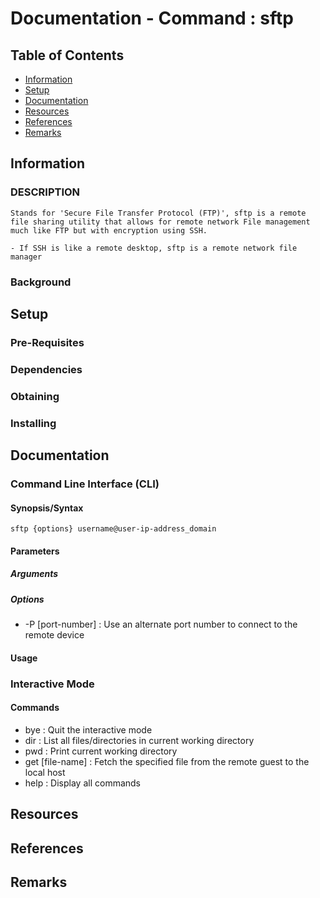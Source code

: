 # Documentation - Command : sftp

## Table of Contents
+ [Information](#information)
+ [Setup](#setup)
+ [Documentation](#documentation)
+ [Resources](#resources)
+ [References](#references)
+ [Remarks](#remarks)

## Information

### DESCRIPTION

```
Stands for 'Secure File Transfer Protocol (FTP)', sftp is a remote file sharing utility that allows for remote network File management much like FTP but with encryption using SSH.

- If SSH is like a remote desktop, sftp is a remote network file manager
```

### Background

## Setup

### Pre-Requisites

### Dependencies

### Obtaining

### Installing

## Documentation

### Command Line Interface (CLI)
#### Synopsis/Syntax

```console
sftp {options} username@user-ip-address_domain
```

#### Parameters

##### Arguments
##### Options
+ -P [port-number] : Use an alternate port number to connect to the remote device

#### Usage

### Interactive Mode
#### Commands
+ bye : Quit the interactive mode
+ dir : List all files/directories in current working directory
+ pwd : Print current working directory
+ get [file-name] : Fetch the specified file from the remote guest to the local host
+ help : Display all commands

## Resources

## References

## Remarks

